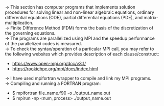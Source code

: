 -> This section has computer programs that implements solution procedures for solving linear and non-linear algebraic equations, ordinary differential equations (ODE), partial differential equations (PDE), and matrix-multiplication.    
-> Finite Difference Method (FDM) forms the basis of the discretization of the governing equations.  
-> The programs are parallelized using MPI and the speedup performance of the parallelized codes is measured.  
-> To check the syntax/operation of a particular MPI call, you may refer to the following websites which provides description of each clause/construct:
- https://www.open-mpi.org/doc/v3.1/  
- https://rookiehpc.org/mpi/docs/index.html  

-> I have used mpifortran wrapper to compile and link my MPI programs.  
-> Compiling and running a FORTRAN program:
- $ mpifortran file_name.f90 -o ./output_name.out
- $ mpirun -np <num_process> ./output_name.out

